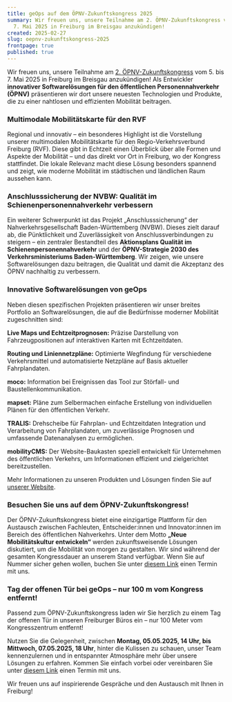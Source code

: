 ```yaml
---
title: geOps auf dem ÖPNV-Zukunftskongress 2025
summary: Wir freuen uns, unsere Teilnahme am 2. ÖPNV-Zukunftskongress vom 5. bis
  7. Mai 2025 in Freiburg im Breisgau anzukündigen!
created: 2025-02-27
slug: oepnv-zukunftskongress-2025
frontpage: true
published: true
---
```

Wir freuen uns, unsere Teilnahme am [2. ÖPNV-Zukunftskongress](https://anmeldung-zukunftskongress.zukunftsnetzwerk-oepnv.de/) vom 5. bis 7. Mai 2025 in Freiburg im Breisgau anzukündigen! Als Entwickler **innovativer Softwarelösungen für den öffentlichen Personennahverkehr (ÖPNV)** präsentieren wir dort unsere neuesten Technologien und Produkte, die zu einer nahtlosen und effizienten Mobilität beitragen.

### Multimodale Mobilitätskarte für den RVF

Regional und innovativ  – ein besonderes Highlight ist die Vorstellung unserer multimodalen Mobilitätskarte für den Regio-Verkehrsverbund Freiburg (RVF). Diese gibt in Echtzeit einen Überblick über alle Formen und Aspekte der Mobilität – und das direkt vor Ort in Freiburg, wo der Kongress stattfindet. Die lokale Relevanz macht diese Lösung besonders spannend und zeigt, wie moderne Mobilität im städtischen und ländlichen Raum aussehen kann.

### Anschlusssicherung der NVBW: Qualität im Schienenpersonennahverkehr verbessern

Ein weiterer Schwerpunkt ist das Projekt „Anschlusssicherung“ der Nahverkehrsgesellschaft Baden-Württemberg (NVBW). Dieses zielt darauf ab, die Pünktlichkeit und Zuverlässigkeit von Anschlussverbindungen zu steigern – ein zentraler Bestandteil des **Aktionsplans Qualität im Schienenpersonennahverkehr** und der **ÖPNV-Strategie 2030 des Verkehrsministeriums Baden-Württemberg**. Wir zeigen, wie unsere Softwarelösungen dazu beitragen, die Qualität und damit die Akzeptanz des ÖPNV nachhaltig zu verbessern.

### Innovative Softwarelösungen von geOps

Neben diesen spezifischen Projekten präsentieren wir unser breites Portfolio an Softwarelösungen, die auf die Bedürfnisse moderner Mobilität zugeschnitten sind:

**Live Maps und Echtzeitprognosen:** Präzise Darstellung von Fahrzeugpositionen auf interaktiven Karten mit Echtzeitdaten.

**Routing und Liniennetzpläne:** Optimierte Wegfindung für verschiedene Verkehrsmittel und automatisierte Netzpläne auf Basis aktueller Fahrplandaten.

**moco:** Information bei Ereignissen  das Tool zur Störfall- und Baustellenkommunikation.

**mapset:** Pläne zum Selbermachen  einfache Erstellung von individuellen Plänen für den öffentlichen Verkehr.

**TRALIS:** Drehscheibe für Fahrplan- und Echtzeitdaten  Integration und Verarbeitung von Fahrplandaten, um zuverlässige Prognosen und umfassende Datenanalysen zu ermöglichen.

**mobilityCMS:** Der Website-Baukasten speziell entwickelt für Unternehmen des öffentlichen Verkehrs, um Informationen effizient und zielgerichtet bereitzustellen.

Mehr Informationen zu unseren Produkten und Lösungen finden Sie auf [unserer Website](https://geops.com).

### Besuchen Sie uns auf dem ÖPNV-Zukunftskongress!

Der ÖPNV-Zukunftskongress bietet eine einzigartige Plattform für den Austausch zwischen Fachleuten, Entscheider:innen und Innovator:innen im Bereich des öffentlichen Nahverkehrs. Unter dem Motto **„Neue Mobilitätskultur entwickeln“** werden zukunftsweisende Lösungen diskutiert, um die Mobilität von morgen zu gestalten. Wir sind während der gesamten Kongressdauer an unserem Stand verfügbar. Wenn Sie auf Nummer sicher gehen wollen, buchen Sie unter [diesem Link](https://www.etermin.net/geOps) einen Termin mit uns.

### Tag der offenen Tür bei geOps – nur 100 m vom Kongress entfernt!

Passend zum ÖPNV-Zukunftskongress laden wir Sie herzlich zu einem Tag der offenen Tür in unseren Freiburger Büros ein – nur 100 Meter vom Kongresszentrum entfernt!

Nutzen Sie die Gelegenheit, zwischen **Montag, 05.05.2025, 14 Uhr, bis Mittwoch, 07.05.2025, 18 Uhr**, hinter die Kulissen zu schauen, unser Team kennenzulernen und in entspannter Atmosphäre mehr über unsere Lösungen zu erfahren. Kommen Sie einfach vorbei oder vereinbaren Sie unter [diesem Link](https://www.etermin.net/geOps) einen Termin mit uns.

Wir freuen uns auf inspirierende Gespräche und den Austausch mit Ihnen in Freiburg!